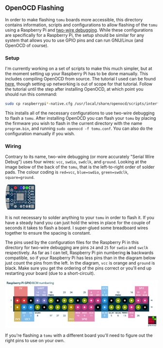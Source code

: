 ## OpenOCD Flashing ##

In order to make flashing `tomu` boards more accessible, this directory
contains information, scripts and configurations to allow flashing of the
`tomu` using a Raspberry Pi and [two-wire debugging][swd]. While these
configurations are specifically for a Raspberry Pi, the setup should be similar
for any system that allows you to use GPIO pins and can run GNU/Linux (and
OpenOCD of course).

[swd]: https://en.wikipedia.org/wiki/JTAG#Serial_Wire_Debug

### Setup ###

I'm currently working on a set of scripts to make this much simpler, but at the
moment setting up your Raspberry Pi has to be done manually. This includes
compiling OpenOCD from source. The tutorial I used can be found
[here][adafruit-tut], though setting up networking is out of scope for that
tutorial. Follow the tutorial until the step after installing OpenOCD, at which
point you should run this command:

```bash
sudo cp raspberrypi*-native.cfg /usr/local/share/openocd/scripts/interface/
```

This installs all of the necessary configurations to use two-wire debugging to
flash a `tomu`. After installing OpenOCD you can flash your `tomu` by placing
the firmware you wish to flash in the current directory with the name
`program.bin`, and running `sudo openocd -f tomu.conf`. You can also do the
configuration manually if you wish.

[adafruit-tut]: https://learn.adafruit.com/programming-microcontrollers-using-openocd-on-raspberry-pi

### Wiring ###

Contrary to its name, two-wire debugging (or more accurately "Serial Wire
Debug") uses four wires: `vcc`, `swdio`, `swdclk`, and `ground`. Looking at the
image below of the back of the `tomu`, that is the left-to-right order of
solder pads. The colour coding is `red=vcc`, `blue=swdio`, `green=swdclk`,
`square=ground`.

![back of the tomu](tomu-back.png)

It is not necessary to solder anything to your `tomu` in order to flash it. If
you have a steady hand you can just hold the wires in place for the couple of
seconds it takes to flash a board. I super-glued some breadboard wires together
to ensure the spacing is constant.

The pins used by the configuration files for the Raspberry Pi in this directory
for two-wire debugging are pins `24` and `25` for `swdio` and `swclk`
respectively. As far as I can tell, Raspberry Pi pin numbering **is** backwards
compatible, so if your Raspberry Pi has less pins than in the diagram below
just count the pins from the left. In the diagram, `vcc` is orange and `ground`
is black. Make sure you get the ordering of the pins correct or you'll end up
restarting your board (due to a short-circuit).

![raspberry pi GPIO pin out](raspberry-pi-pinout.png)

If you're flashing a `tomu` with a different board you'll need to figure out
the right pins to use on your own.

